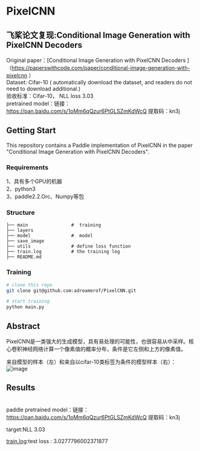 # PixelCNN

## 飞桨论文复现:Conditional Image Generation with PixelCNN Decoders
Original paper：[Conditional Image Generation with PixelCNN Decoders ]（https://paperswithcode.com/paper/conditional-image-generation-with-pixelcnn ）
<br>Dataset: Cifar-10 ( automatically download the dataset, and readers do not need to download additional.)
<br>验收标准：Cifar-10， NLL loss 3.03
<br>pretrained model：链接：https://pan.baidu.com/s/1oMm6qQzur6PtGLSZmKdWcQ 
提取码：kn3j

## Getting Start
This repository contains a Paddle implementation of PixelCNN in the paper "Conditional Image Generation with PixelCNN Decoders".

### Requirements

1、具有多个GPU的机器  
2、python3  
3、paddle2.2.Orc、Numpy等包  

### Structure

``` 
├── main                #  training
├── layers
├── model               #  model
├── save_image         
├── utils               # define loss function  
├── train.log           # the training log
├── README.md
```

### Training

```bash
# clone this repo
git clone git@github.com:adreamerof/PixelCNN.git
```

```bash
# start training
python main.py          
```

## Abstract

PixelCNN是一类强大的生成模型，具有易处理的可能性，也很容易从中采样。核心卷积神经网络计算一个像素值的概率分布，条件是它左侧和上方的像素值。  

来自模型的样本（左）和来自以cifar-10类标签为条件的模型样本（右）：  
![image](https://user-images.githubusercontent.com/49580855/138794773-c5520048-b306-4135-990c-d0804e390423.png)

## Results

<br>paddle pretrained model：链接：https://pan.baidu.com/s/1oMm6qQzur6PtGLSZmKdWcQ 
提取码：kn3j

target:NLL 3.03

[train.log](https://github.com/adreamerof/PixelCNN/blob/master/train_paddle.log):test loss : 3.0277796002371877



